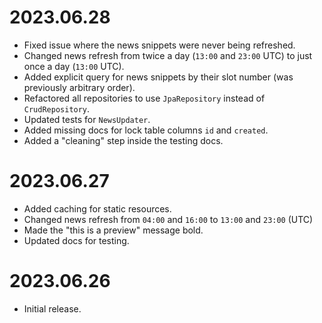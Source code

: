 # 2023.06.28

- Fixed issue where the news snippets were never being refreshed.
- Changed news refresh from twice a day (`13:00` and `23:00` UTC) to just once a day (`13:00` UTC).
- Added explicit query for news snippets by their slot number (was previously arbitrary order).
- Refactored all repositories to use `JpaRepository` instead of `CrudRepository`.
- Updated tests for `NewsUpdater`.
- Added missing docs for lock table columns `id` and `created`.
- Added a "cleaning" step inside the testing docs.

# 2023.06.27

- Added caching for static resources.
- Changed news refresh from `04:00` and `16:00` to `13:00` and `23:00` (UTC)
- Made the "this is a preview" message bold.
- Updated docs for testing.

# 2023.06.26

- Initial release.
